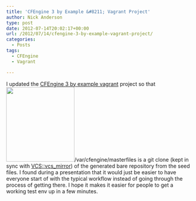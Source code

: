 ```yaml
---
title: 'CFEngine 3 by Example &#8211; Vagrant Project'
author: Nick Anderson
type: post
date: 2012-07-14T20:02:17+00:00
url: /2012/07/14/cfengine-3-by-example-vagrant-project/
categories:
  - Posts
tags:
  - CFEngine
  - Vagrant

---
```

I updated the [CFEngine 3 by example vagrant][1] project so that [<img class="size-full wp-image-1042 alignright" title="CFEngine3 inside Vagrant" src="http://www.cmdln.org/wp-content/uploads/2012/07/vagrant_cf3.png" alt="" width="183" height="200" />][2]/var/cfengine/masterfiles is a git clone (kept in sync with [VCS::vcs_mirror][3]) of the generated bare repository from the seed files. I found during a presentation that it would just be easier to have everyone start of with the typical workflow instead of going through the process of getting there. I hope it makes it easier for people to get a working test env up in a few minutes.

 [1]: https://github.com/nickanderson/CFEngine-3-by-example-vagrant
 [2]: http://www.cmdln.org/wp-content/uploads/2012/07/vagrant_cf3.png
 [3]: https://github.com/cfengine/design-center/tree/master/sketches/utilities/vcs_mirror